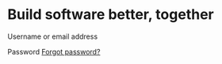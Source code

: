 # Build software better, together

 Username or email address

 Password [Forgot password?](https://github.com/password_reset)

